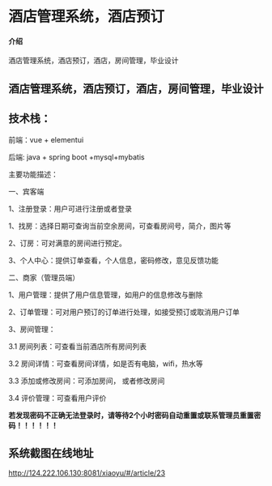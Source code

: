 # 酒店管理系统，酒店预订

#### 介绍

酒店管理系统，酒店预订，酒店，房间管理，毕业设计


## 酒店管理系统，酒店预订，酒店，房间管理，毕业设计


## 技术栈：

前端：vue + elementui

后端: java + spring boot +mysql+mybatis

主要功能描述：

一、宾客端

1、注册登录：用户可进行注册或者登录

1、找房：选择日期可查询当前空余房间，可查看房间号，简介，图片等

2、订房：可对满意的房间进行预定。

3、个人中心：提供订单查看，个人信息，密码修改，意见反馈功能

二、商家（管理员端）

1、用户管理：提供了用户信息管理，如用户的信息修改与删除

2、订单管理：可对用户预订的订单进行处理，如接受预订或取消用户订单

3、房间管理：

3.1 房间列表：可查看当前酒店所有房间列表

3.2 房间详情：可查看房间详情，如是否有电脑，wifi，热水等

3.3 添加或修改房间：可添加房间， 或者修改房间

3.4 评价管理：可查看用户评价


**若发现密码不正确无法登录时，请等待2个小时密码自动重置或联系管理员重置密码！！！！！！**

## 系统截图在线地址
http://124.222.106.130:8081/xiaoyu/#/article/23

